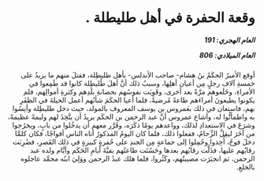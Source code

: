 <h1 dir="rtl">وقعة الحفرة في أهل طليطلة .</h1>

<h5 dir="rtl">العام الهجري:  191

العام الميلادي: 806

</h5>

<p dir="rtl">أوقع الأميرُ الحكَمُ بنُ هشام- صاحب الأندلس- بأهل طليطِلة، فقتلَ منهم ما يزيدُ على خمسةِ آلاف رجلٍ مِن أعيان أهلِها، وسببُ ذلك أنَّ أهلَ طُليطِلة كانوا قد طَمِعوا في الأمراءِ، وخَلَعوهم مرَّةً بعد أخرى، وقَوِيَت نفوسُهم بحصانةِ بلَدِهم وكثرةِ أموالِهم، فلم يكونوا يطيعونَ أمراءَهم طاعةً مُرضيةً، فلما أعيا الحكَمَ شأنُهم أعمل الحيلةَ في الظفَرِ بهم، فاستعان في ذلك بعَمروس بن يوسف المعروف بالمولد، حيث دخل طليطِلة وأنِسُوا به واطمأنُّوا له، وأشاع عمروس أنَّ عبد الرحمن بن الحكَم يريدُ أن يتَّخِذَ لهم وليمةً عظيمةً، وشرَعَ في الاستعدادِ لذلك، وواعدهم يومًا ذكَرَه، وقَرَّر معهم أن يدخُلوا من بابٍ، ويخرُجوا من آخَرَ ليقِلَّ الزِّحامُ، ففعلوا ذلك، فلما كان اليومُ المذكورُ أتاه الناس أفواجًا، فكان كلمَّا دخلَ فوجٌ، أُخِذوا وحُمِلوا إلى جماعةٍ مِن الجندِ على حُفرةٍ كبيرةٍ في ذلك القَصرِ، فضُرِبَت رقابُهم عليها، فذَلَّت رقابُهم بعدها وحَسُنَت طاعتُهم بقيَّةَ أيامِ الحَكَم وأيَّام ولده عبد الرحمن، ثم انجبَرَت مصيبتُهم، وكَثُروا، فلما هلك عبدُ الرحمن ووَلِيَ ابنُه محمَّد عاجلوه بالخلعِ.</p></br>

